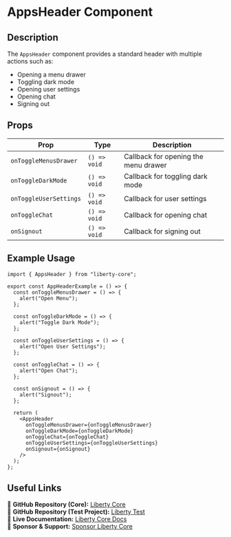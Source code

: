 # AppsHeader Component

## Description
The `AppsHeader` component provides a standard header with multiple actions such as:
- Opening a menu drawer
- Toggling dark mode
- Opening user settings
- Opening chat
- Signing out

## Props
| Prop                 | Type          | Description                    |
|----------------------|--------------|--------------------------------|
| `onToggleMenusDrawer` | `() => void` | Callback for opening the menu drawer |
| `onToggleDarkMode` | `() => void` | Callback for toggling dark mode |
| `onToggleUserSettings` | `() => void` | Callback for user settings |
| `onToggleChat` | `() => void` | Callback for opening chat |
| `onSignout` | `() => void` | Callback for signing out |

## Example Usage
```tsx
import { AppsHeader } from "liberty-core";

export const AppHeaderExample = () => {
  const onToggleMenusDrawer = () => {
    alert("Open Menu");
  };

  const onToggleDarkMode = () => {
    alert("Toggle Dark Mode");
  };

  const onToggleUserSettings = () => {
    alert("Open User Settings");
  };

  const onToggleChat = () => {
    alert("Open Chat");
  };

  const onSignout = () => {
    alert("Signout");
  };

  return (
    <AppsHeader
      onToggleMenusDrawer={onToggleMenusDrawer}
      onToggleDarkMode={onToggleDarkMode}
      onToggleChat={onToggleChat}
      onToggleUserSettings={onToggleUserSettings}
      onSignout={onSignout}
    />
  );
};
```

## Useful Links
🔗 **GitHub Repository (Core):** [Liberty Core](https://github.com/fblettner/liberty-core/)  
🔗 **GitHub Repository (Test Project):** [Liberty Test](https://github.com/fblettner/liberty-test/)  
📖 **Live Documentation:** [Liberty Core Docs](https://docs.nomana-it.fr/liberty-core/)  
💖 **Sponsor & Support:** [Sponsor Liberty Core](https://github.com/sponsors/fblettner) 